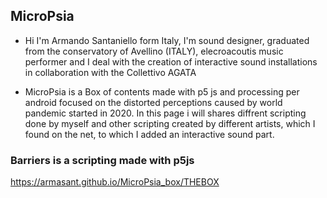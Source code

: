 <body style="background-color:jellow;">

   ## MicroPsia

- Hi I'm Armando Santaniello form Italy,
I'm sound designer, graduated from the conservatory of Avellino (ITALY), elecroacoutis music performer and I deal with the creation of interactive sound installations in collaboration with the Collettivo AGATA

- MicroPsia is a Box of contents made with p5 js and  processing per android  focused on the distorted perceptions caused by world pandemic started in 2020.
  In this page i will shares diffrent scripting done by myself and other scripting created by different artists, which I found on the net, to which I added an   interactive sound part.
  
 ### Barriers is a scripting made with p5js 

  
  https://armasant.github.io/MicroPsia_box/THEBOX

